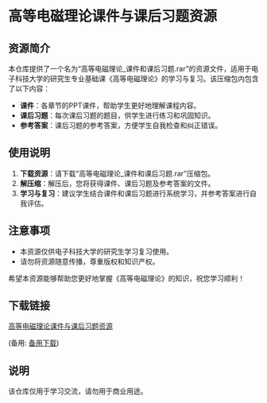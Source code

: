 # 高等电磁理论课件与课后习题资源

## 资源简介

本仓库提供了一个名为“高等电磁理论_课件和课后习题.rar”的资源文件，适用于电子科技大学的研究生专业基础课《高等电磁理论》的学习与复习。该压缩包内包含了以下内容：

- **课件**：各章节的PPT课件，帮助学生更好地理解课程内容。
- **课后习题**：每次课后习题的题目，供学生进行练习和巩固知识。
- **参考答案**：课后习题的参考答案，方便学生自我检查和纠正错误。

## 使用说明

1. **下载资源**：请下载“高等电磁理论_课件和课后习题.rar”压缩包。
2. **解压缩**：解压后，您将获得课件、课后习题及参考答案的文件。
3. **学习与复习**：建议学生结合课件和课后习题进行系统学习，并参考答案进行自我评估。

## 注意事项

- 本资源仅供电子科技大学的研究生学习复习使用。
- 请勿将资源随意传播，尊重版权和知识产权。

希望本资源能够帮助您更好地掌握《高等电磁理论》的知识，祝您学习顺利！

## 下载链接
[高等电磁理论课件与课后习题资源](https://pan.quark.cn/s/283a4dd7728f) 

(备用: [备用下载](https://pan.baidu.com/s/1dNu4RnZVNa65jJShHqDzGg?pwd=1234))

## 说明

该仓库仅用于学习交流，请勿用于商业用途。
